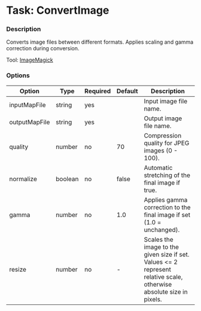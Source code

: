 # Task: ConvertImage

### Description

Converts image files between different formats.
Applies scaling and gamma correction during conversion.

Tool: [ImageMagick](../tools/imageMagick.md)

### Options

| Option        | Type    | Required | Default | Description                                                                                                         |
|---------------|---------|----------|---------|---------------------------------------------------------------------------------------------------------------------|
| inputMapFile  | string  | yes      |         | Input image file name.                                                                                              |
| outputMapFile | string  | yes      |         | Output image file name.                                                                                             |
| quality       | number  | no       | 70      | Compression quality for JPEG images (0 - 100).                                                                      |
| normalize     | boolean | no       | false   | Automatic stretching of the final image if true.                                                                    |
| gamma         | number  | no       | 1.0     | Applies gamma correction to the final image if set (1.0 = unchanged).                                               |
| resize        | number  | no       | -       | Scales the image to the given size if set. Values <= 2 represent relative scale, otherwise absolute size in pixels. |